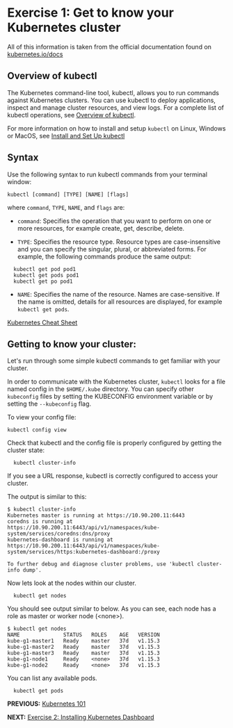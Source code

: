 # Exercise 1: Get to know your Kubernetes cluster

All of this information is taken from the official documentation found on  [kubernetes.io/docs](https://kubernetes.io/docs/)

## Overview of kubectl

The Kubernetes command-line tool, kubectl, allows you to run commands against Kubernetes clusters. You can use kubectl to deploy applications, inspect and manage cluster resources, and view logs. For a complete list of kubectl operations, see [Overview of kubectl](https://kubernetes.io/docs/reference/kubectl/overview/).

For more information on how to install and setup `kubectl` on Linux, Windows or MacOS, see [Install and Set Up kubectl](https://kubernetes.io/docs/tasks/tools/install-kubectl/)

## Syntax
Use the following syntax to run kubectl commands from your terminal window:

`kubectl [command] [TYPE] [NAME] [flags]`

where `command`, `TYPE`, `NAME`, and `flags` are:

* `command`: Specifies the operation that you want to perform on one or more resources, for example create, get, describe, delete.

* `TYPE`: Specifies the resource type. Resource types are case-insensitive and you can specify the singular, plural, or abbreviated forms. For example, the following commands produce the same output:
```
  kubectl get pod pod1
  kubectl get pods pod1
  kubectl get po pod1
```

* `NAME`: Specifies the name of the resource. Names are case-sensitive. If the name is omitted, details for all resources are displayed, for example `kubectl get pods`.

[Kubernetes Cheat Sheet](https://kubernetes.io/docs/reference/kubectl/cheatsheet/)


## Getting to know your cluster:

Let's run through some simple kubectl commands to get familiar with your cluster.

In order to communicate with the Kubernetes cluster, `kubectl` looks for a file named config in the `$HOME/.kube` directory. You can specify other `kubeconfig` files by setting the KUBECONFIG environment variable or by setting the `--kubeconfig` flag.

To view your config file:
```
kubectl config view
```


Check that kubectl and the config file is properly configured by getting the cluster state:

```
  kubectl cluster-info
```
If you see a URL response, kubectl is correctly configured to access your cluster.

The output is similar to this:
```
$ kubectl cluster-info
Kubernetes master is running at https://10.90.200.11:6443
coredns is running at https://10.90.200.11:6443/api/v1/namespaces/kube-system/services/coredns:dns/proxy
kubernetes-dashboard is running at https://10.90.200.11:6443/api/v1/namespaces/kube-system/services/https:kubernetes-dashboard:/proxy

To further debug and diagnose cluster problems, use 'kubectl cluster-info dump'.
```

Now lets look at the nodes within our cluster.
```
  kubectl get nodes
```
You should see output similar to below. As you can see, each node has a role as master or worker node (\<none>).
```
$ kubectl get nodes
NAME              STATUS   ROLES    AGE   VERSION
kube-g1-master1   Ready    master   37d   v1.15.3
kube-g1-master2   Ready    master   37d   v1.15.3
kube-g1-master3   Ready    master   37d   v1.15.3
kube-g1-node1     Ready    <none>   37d   v1.15.3
kube-g1-node2     Ready    <none>   37d   v1.15.3
```

You can list any available pods.
```
  kubectl get pods
```


**PREVIOUS:** [Kubernetes 101](kubernetes101.md)

**NEXT:** [Exercise 2: Installing Kubernetes Dashboard](dashboard.md)
